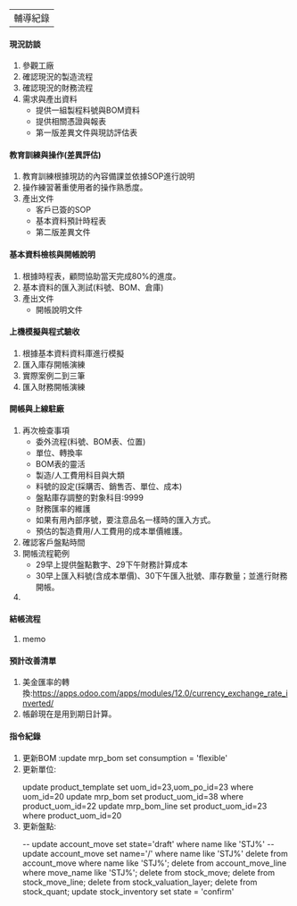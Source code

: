 <table>
    <tr>
        <td>輔導紀錄</td>
    </tr>
</table>

#### 現況訪談
1. 參觀工廠
2. 確認現況的製造流程
3. 確認現況的財務流程
4. 需求與產出資料
   +  提供一組製程料號與BOM資料
   +  提供相關憑證與報表
   +  第一版差異文件與現訪評估表

#### 教育訓練與操作(差異評估)
1. 教育訓練根據現訪的內容備課並依據SOP進行說明
2. 操作練習著重使用者的操作熟悉度。
3. 產出文件
   +  客戶已簽的SOP
   +  基本資料預計時程表
   +  第二版差異文件

#### 基本資料檢核與開帳說明
1. 根據時程表，顧問協助當天完成80%的進度。
2. 基本資料的匯入測試(料號、BOM、倉庫)
3. 產出文件
   +  開帳說明文件

#### 上機模擬與程式驗收
1. 根據基本資料資料庫進行模擬
2. 匯入庫存開帳演練
3. 實際案例二到三筆
4. 匯入財務開帳演練

#### 開帳與上線駐廠
1. 再次檢查事項
   +  委外流程(料號、BOM表、位置)
   +  單位、轉換率
   +  BOM表的靈活
   +  製造/人工費用科目與大類
   +  料號的設定(採購否、銷售否、單位、成本)
   +  盤點庫存調整的對象科目:9999
   +  財務匯率的維護
   +  如果有用內部序號，要注意品名一樣時的匯入方式。
   +  預估的製造費用/人工費用的成本單價維護。
4. 確認客戶盤點時間
5. 開帳流程範例
   +  29早上提供盤點數字、29下午財務計算成本
   +  30早上匯入料號(含成本單價)、30下午匯入批號、庫存數量；並進行財務開帳。
6. 

#### 結帳流程
1. memo


#### 預計改善清單
1. 美金匯率的轉換:https://apps.odoo.com/apps/modules/12.0/currency_exchange_rate_inverted/
2. 帳齡現在是用到期日計算。

#### 指令紀錄
1. 更新BOM :update mrp_bom set consumption = 'flexible'
2. 更新單位:
   >  
   update product_template set uom_id=23,uom_po_id=23 where uom_id=20
   update mrp_bom set product_uom_id=38 where product_uom_id=22
   update mrp_bom_line set product_uom_id=23 where product_uom_id=20
3. 更新盤點:
   >  
   -- update account_move set state='draft' where name like 'STJ%'
   -- update account_move set name='/' where name like 'STJ%'
   delete from account_move where name like 'STJ%';
   delete from account_move_line where move_name like 'STJ%';
   delete from stock_move;
   delete from stock_move_line;
   delete from stock_valuation_layer;
   delete from stock_quant;
   update stock_inventory set state = 'confirm'
